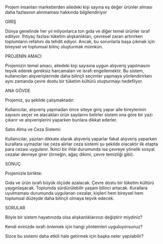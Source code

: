 Projem insanları marketlerden ailedeki kişi sayına eş değer ürünler alması daha fazlasının alınmaması hakkında bilgilendiriyor

GİRİŞ

Dünya genelinde her yıl milyonlarca ton gıda ve diğer temel ürünler israf ediliyor. İhtiyaç fazlası tüketim alışkanlıkları, çevresel zararı artırırken toplumların refahını da tehdit ediyor. Ancak, bu sorunlarla başa çıkmak için bireysel ve toplumsal bilinç oluşturmak mümkün.

PROJENİN AMACI

Projemizin temel amacı, ailedeki kişi sayısına uygun alışveriş yapılmasını teşvik ederek gereksiz harcamaları ve israfı engellemektir. Bu sistem, kullanıcıları alışverişlerinde daha bilinçli seçimler yapmaya yönlendirirken aynı zamanda çevre dostu bir tüketim kültürü oluşturmayı hedefliyor.

ANA GÖVDE

Projemiz, şu şekilde çalışmaktadır:

Kullanıcılar, alışveriş yapmadan önce siteye giriş yapar aile bireylerinin sayısını seçer ve alacakları ürün sayılarını belirler sistem ona göre bir yazı çıkarır ve alışverişlerini yaparken bunlara dikkat ederler.

Satın Alma ve Ceza Sistemi:

Kullanıcılar, yazıları dikkate alarak alışveriş yaparlar fakat alışveriş yaparken kurallara uymazlar ise ceza alırlar ceza sistemi şu şekilde olacaktır ilk etapta para cezası uygulanır. İkinci bir ihlal durumunda ise çevreye yönelik sosyal cezalar devreye girer (örneğin, ağaç dikimi, çevre temizliği gibi).

SONUÇ

Projemizle birlikte:

Gıda ve ürün israfı büyük ölçüde azalacak.
Çevre dostu bir tüketim kültürü yaygınlaşacak.
Toplumda sürdürülebilir yaşam bilinci artacak.
Kurallara uyulmaması durumunda uygulanan cezalar, kişileri hem bireysel hem toplumsal düzeyde daha bilinçli olmaya teşvik edecek.

SORULAR

Böyle bir sistem hayatınızda olsa alışkanlıklarınızı değiştirir miydiniz?

Kendi evinizde israfı önlemek için hangi yöntemleri uyguluyorsunuz?

Sizce bu sistemi daha etkili hale getirmek için başka neler yapılabilir?	
